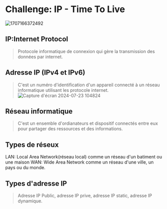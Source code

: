 # Challenge: IP - Time To Live
![1707166372492](https://github.com/user-attachments/assets/340f07fb-9ca6-4606-98b9-b5948938d779)
## IP:Internet Protocol
> Protocole informatique de connexion qui gère la transmission des données par internet.
## Adresse IP (IPv4 et IPv6)
> C'est un numéro d'identification d'un appareil connecté à un réseau informatique utilisant les protocole internet.
![Capture d'écran 2024-07-23 104824](https://github.com/user-attachments/assets/c3fcb39f-7b9f-423a-98e5-11fbb4e42596)
## Réseau informatique
> C'est un ensemble d'ordianateurs et dispositif connectés entre eux pour partager des ressources et des informations.
## Types de réseux
LAN: Local Area Network(réseau local) comme un réseau d'un batiment ou une maison
WAN: Wide Area Network comme un réseau d'une ville, un pays ou du monde.
## Types d'adresse IP
> Adresse IP Public, adresse IP prive, adresse IP static, adresse IP dynamique.





